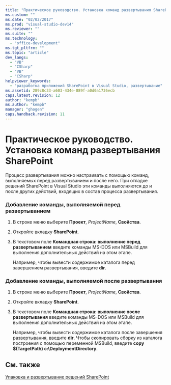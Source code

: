 ```yaml
---
title: "Практическое руководство. Установка команд развертывания SharePoint | Microsoft Docs"
ms.custom: ""
ms.date: "02/02/2017"
ms.prod: "visual-studio-dev14"
ms.reviewer: ""
ms.suite: ""
ms.technology: 
  - "office-development"
ms.tgt_pltfrm: ""
ms.topic: "article"
dev_langs: 
  - "VB"
  - "CSharp"
  - "VB"
  - "CSharp"
helpviewer_keywords: 
  - "разработка приложений SharePoint в Visual Studio, развертывание"
ms.assetid: 289c8c33-a603-434e-889f-a0d0a1736ecb
caps.latest.revision: 12
author: "kempb"
ms.author: "kempb"
manager: "ghogen"
caps.handback.revision: 11
---
```

# Практическое руководство. Установка команд развертывания SharePoint
  Процесс развертывания можно настраивать с помощью команд, выполняемых перед развертыванием и после него.  При отладке решений SharePoint в Visual Studio эти команды выполняются до и после других действий, входящих в состав процесса развертывания.  
  
### Добавление команды, выполняемой перед развертыванием  
  
1.  В строке меню выберите **Проект**, *ProjectName*, **Свойства**.  
  
2.  Откройте вкладку **SharePoint**.  
  
3.  В текстовом поле **Командная строка: выполнение перед развертыванием** введите команды MS\-DOS или MSBuild для выполнения дополнительных действий на этом этапе.  
  
     Например, чтобы вывести содержимое каталога перед завершением развертывания, введите **dir**.  
  
### Добавление команды, выполняемой после развертывания  
  
1.  В строке меню выберите **Проект**, *ProjectName*, **Свойства**.  
  
2.  Откройте вкладку **SharePoint**.  
  
3.  В текстовом поле **Командная строка: выполнение после развертывания** введите команды MS\-DOS или MSBuild для выполнения дополнительных действий на этом этапе.  
  
     Например, чтобы вывести содержимое каталога после завершения развертывания, введите **dir**.  Чтобы скопировать сборку из каталога построения с помощью переменной MSBuild, введите **copy $\(TargetPath\) c:\\DeploymentDirectory**.  
  
## См. также  
 [Упаковка и развертывание решений SharePoint](../sharepoint/packaging-and-deploying-sharepoint-solutions.md)  
  
  